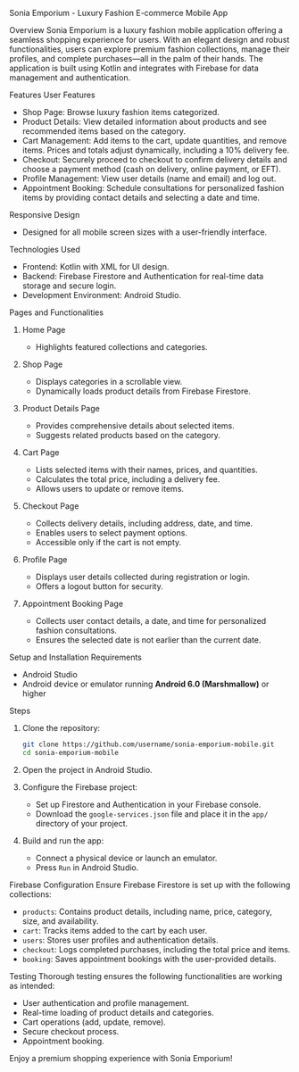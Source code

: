 Sonia Emporium - Luxury Fashion E-commerce Mobile App

Overview
Sonia Emporium is a luxury fashion mobile application offering a seamless shopping experience for users. 
With an elegant design and robust functionalities, users can explore premium fashion collections, manage their profiles, and complete purchases—all in the palm of their hands. 
The application is built using Kotlin and integrates with Firebase for data management and authentication.


Features
User Features
- Shop Page: Browse luxury fashion items categorized.
- Product Details: View detailed information about products and see recommended items based on the category.
- Cart Management: Add items to the cart, update quantities, and remove items. Prices and totals adjust dynamically, including a 10% delivery fee.
- Checkout: Securely proceed to checkout to confirm delivery details and choose a payment method (cash on delivery, online payment, or EFT).
- Profile Management: View user details (name and email) and log out.
- Appointment Booking: Schedule consultations for personalized fashion items by providing contact details and selecting a date and time.

Responsive Design
- Designed for all mobile screen sizes with a user-friendly interface.


Technologies Used
- Frontend: Kotlin with XML for UI design.
- Backend: Firebase Firestore and Authentication for real-time data storage and secure login.
- Development Environment: Android Studio.

Pages and Functionalities
1. Home Page
   - Highlights featured collections and categories.

2. Shop Page
   - Displays categories in a scrollable view.
   - Dynamically loads product details from Firebase Firestore.

3. Product Details Page
   - Provides comprehensive details about selected items.
   - Suggests related products based on the category.

4. Cart Page
   - Lists selected items with their names, prices, and quantities.
   - Calculates the total price, including a delivery fee.
   - Allows users to update or remove items.

5. Checkout Page
   - Collects delivery details, including address, date, and time.
   - Enables users to select payment options.
   - Accessible only if the cart is not empty.

6. Profile Page
   - Displays user details collected during registration or login.
   - Offers a logout button for security.

7. Appointment Booking Page
   - Collects user contact details, a date, and time for personalized fashion consultations.
   - Ensures the selected date is not earlier than the current date.

Setup and Installation
Requirements
- Android Studio
- Android device or emulator running **Android 6.0 (Marshmallow)** or higher

Steps
1. Clone the repository:
   ```bash
   git clone https://github.com/username/sonia-emporium-mobile.git
   cd sonia-emporium-mobile
   ```

2. Open the project in Android Studio.

3. Configure the Firebase project:
   - Set up Firestore and Authentication in your Firebase console.
   - Download the `google-services.json` file and place it in the `app/` directory of your project.

4. Build and run the app:
   - Connect a physical device or launch an emulator.
   - Press `Run` in Android Studio.

Firebase Configuration
Ensure Firebase Firestore is set up with the following collections:
- `products`: Contains product details, including name, price, category, size, and availability.
- `cart`: Tracks items added to the cart by each user.
- `users`: Stores user profiles and authentication details.
- `checkout`: Logs completed purchases, including the total price and items.
- `booking`: Saves appointment bookings with the user-provided details.

Testing
Thorough testing ensures the following functionalities are working as intended:
- User authentication and profile management.
- Real-time loading of product details and categories.
- Cart operations (add, update, remove).
- Secure checkout process.
- Appointment booking.


Enjoy a premium shopping experience with Sonia Emporium! 
